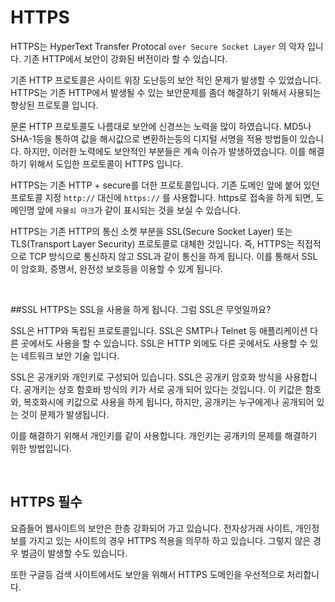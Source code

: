 # HTTPS
HTTPS는 HyperText Transfer Protocal `over Secure Socket Layer` 의 악자 입니다. 기존 HTTP에서 보안이 강화된 버전이라 할 수 있습니다. 

기존 HTTP 프로토콜은 사이트 위장 도난등의 보안 적인 문제가 발생할 수 있었습니다. HTTPS는 기존 HTTP에서 발생될 수 있는 보안문제를 좀더 해결하기 위해서 사용되는 향상된 프로토콜 입니다.

문론 HTTP 프로토콜도 나름대로 보안에 신경쓰는 노력을 많이 하였습니다. MD5나 SHA-1등을 통하여 값을 해시값으로 변환하는등의 디지털 서명을 적용 방법들이 있습니다.
하지만, 이러한 노력에도 보안적인 부분들은 계속 이슈가 발생하였습니다. 이를 해결하기 위해서 도입한 프로토콜이 HTTPS 입니다. 

HTTPS는 기존 HTTP + secure를 더한 프로토콜입니다. 기존 도메인 앞에 붙어 있던 프로토콜 지정 `http://` 대신에 `https://` 를 사용합니다. https로 접속을 하게 되면, 도메인명 앞에 `자물쇠 마크`가 같이 표시되는 것을 보실 수 있습니다.

HTTPS는 기존 HTTP의 통신 소켓 부분을 SSL(Secure Socket Layer) 또는 TLS(Transport Layer Security) 프로토콜로 대체한 것입니다. 즉, HTTPS는 직접적으로 TCP 방식으로 통신하지 않고 SSL과 같이 통신을 하게 됩니다. 이를 통해서 SSL이 암호화, 증명서, 완전성 보호등을 이용할 수 있게 됩니다.

<br>

##SSL
HTTPS는 SSL을 사용을 하게 됩니다. 그럼 SSL은 무엇일까요?

SSL은 HTTP와 독립된 프로토콜입니다. SSL은 SMTP나 Telnet 등 애플리케이션 다른 곳에서도 사용을 할 수 있습니다. SSL은 HTTP 외에도 다른 곳에서도 사용할 수 있는 네트워크 보안 기술 입니다.

SSL은 공개키와 개인키로 구성되어 있습니다.
SSL은 공개키 암호화 방식을 사용합니다. 공개키는 상호 함호바 방식의 키가 서로 공개 되어 있다는 것입니다. 이 키값은 함호와, 복호화시에 키값으로 사용을 하게 됩니다, 하지만, 공개키는 누구에게나 공개되어 있는 것이 문제가 발생됩니다.

이를 해결하기 위해서 개인키를 같이 사용합니다. 개인키는 공개키의 문제를 해결하기 위한 방법입니다.

<br>


## HTTPS 필수
요즘들어 웹사이트의 보안은 한층 강화되어 가고 있습니다. 전자상거래 사이트, 개인정보를 가지고 있는 사이트의 경우 HTTPS 적용을 의무하 하고 있습니다. 그렇지 않은 경우 벌금이 발생할 수도 있습니다.

또한 구글등 검색 사이트에서도 보안을 위해서 HTTPS 도메인을 우선적으로 처리합니다.
